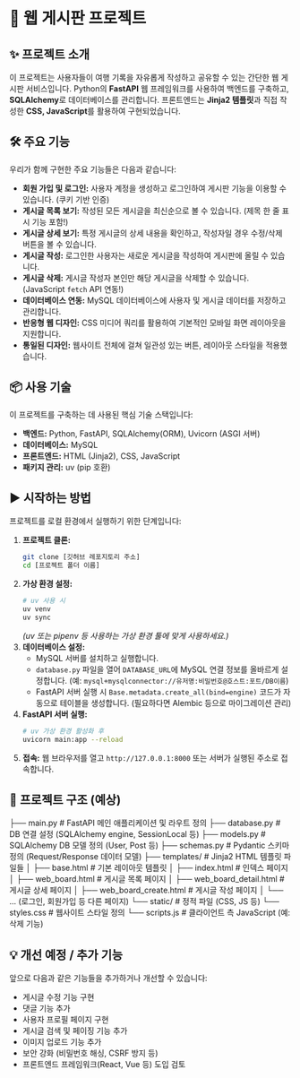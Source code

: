 # 🚀 웹 게시판 프로젝트

## ✨ 프로젝트 소개

이 프로젝트는 사용자들이 여행 기록을 자유롭게 작성하고 공유할 수 있는 간단한 웹 게시판 서비스입니다. Python의 **FastAPI** 웹 프레임워크를 사용하여 백엔드를 구축하고, **SQLAlchemy**로 데이터베이스를 관리합니다. 프론트엔드는 **Jinja2 템플릿**과 직접 작성한 **CSS, JavaScript**를 활용하여 구현되었습니다.

## 🛠️ 주요 기능

우리가 함께 구현한 주요 기능들은 다음과 같습니다:

-   **회원 가입 및 로그인:** 사용자 계정을 생성하고 로그인하여 게시판 기능을 이용할 수 있습니다. (쿠키 기반 인증)
-   **게시글 목록 보기:** 작성된 모든 게시글을 최신순으로 볼 수 있습니다. (제목 한 줄 표시 기능 포함!)
-   **게시글 상세 보기:** 특정 게시글의 상세 내용을 확인하고, 작성자일 경우 수정/삭제 버튼을 볼 수 있습니다.
-   **게시글 작성:** 로그인한 사용자는 새로운 게시글을 작성하여 게시판에 올릴 수 있습니다.
-   **게시글 삭제:** 게시글 작성자 본인만 해당 게시글을 삭제할 수 있습니다. (JavaScript `fetch` API 연동!)
-   **데이터베이스 연동:** MySQL 데이터베이스에 사용자 및 게시글 데이터를 저장하고 관리합니다.
-   **반응형 웹 디자인:** CSS 미디어 쿼리를 활용하여 기본적인 모바일 화면 레이아웃을 지원합니다.
-   **통일된 디자인:** 웹사이트 전체에 걸쳐 일관성 있는 버튼, 레이아웃 스타일을 적용했습니다.

## 📦 사용 기술

이 프로젝트를 구축하는 데 사용된 핵심 기술 스택입니다:

-   **백엔드:** Python, FastAPI, SQLAlchemy(ORM), Uvicorn (ASGI 서버)
-   **데이터베이스:** MySQL
-   **프론트엔드:** HTML (Jinja2), CSS, JavaScript 
-   **패키지 관리:** uv (pip 호환)
## ▶️ 시작하는 방법

프로젝트를 로컬 환경에서 실행하기 위한 단계입니다:

1.  **프로젝트 클론:**
    ```bash
    git clone [깃허브 레포지토리 주소]
    cd [프로젝트 폴더 이름]
    ```
2.  **가상 환경 설정:**
    ```bash
    # uv 사용 시
    uv venv
    uv sync
    ```
    *(uv 또는 pipenv 등 사용하는 가상 환경 툴에 맞게 사용하세요.)*
3.  **데이터베이스 설정:**
    *   MySQL 서버를 설치하고 실행합니다.
    *   `database.py` 파일을 열어 `DATABASE_URL`에 MySQL 연결 정보를 올바르게 설정합니다. (예: `mysql+mysqlconnector://유저명:비밀번호@호스트:포트/DB이름`)
    *   FastAPI 서버 실행 시 `Base.metadata.create_all(bind=engine)` 코드가 자동으로 테이블을 생성합니다. (필요하다면 Alembic 등으로 마이그레이션 관리)
4.  **FastAPI 서버 실행:**
    ```bash
    # uv 가상 환경 활성화 후
    uvicorn main:app --reload
    ```
5.  **접속:**
    웹 브라우저를 열고 `http://127.0.0.1:8000` 또는 서버가 실행된 주소로 접속합니다.

## 📁 프로젝트 구조 (예상)

├── main.py # FastAPI 메인 애플리케이션 및 라우트 정의
├── database.py # DB 연결 설정 (SQLAlchemy engine, SessionLocal 등)
├── models.py # SQLAlchemy DB 모델 정의 (User, Post 등)
├── schemas.py # Pydantic 스키마 정의 (Request/Response 데이터 모델)
├── templates/ # Jinja2 HTML 템플릿 파일들
│ ├── base.html # 기본 레이아웃 템플릿
│ ├── index.html # 인덱스 페이지
│ ├── web_board.html # 게시글 목록 페이지
│ ├── web_board_detail.html # 게시글 상세 페이지
│ ├── web_board_create.html # 게시글 작성 페이지
│ └── ... (로그인, 회원가입 등 다른 페이지)
└── static/ # 정적 파일 (CSS, JS 등)
└── styles.css # 웹사이트 스타일 정의
└── scripts.js # 클라이언트 측 JavaScript (예: 삭제 기능)


## 💡 개선 예정 / 추가 기능

앞으로 다음과 같은 기능들을 추가하거나 개선할 수 있습니다:

-   게시글 수정 기능 구현
-   댓글 기능 추가
-   사용자 프로필 페이지 구현
-   게시글 검색 및 페이징 기능 추가
-   이미지 업로드 기능 추가
-   보안 강화 (비밀번호 해싱, CSRF 방지 등)
-   프론트엔드 프레임워크(React, Vue 등) 도입 검토